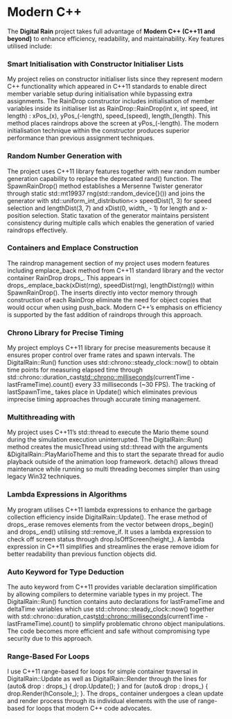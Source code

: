 # Modern C++  
 
The **Digital Rain** project takes full advantage of **Modern C++ (C++11 and beyond)** to enhance efficiency, readability, and maintainability. Key features utilised include:  

### Smart Initialisation with Constructor Initialiser Lists
My project relies on constructor initialiser lists since they represent modern C++ functionality which appeared in C++11 standards to enable direct member variable setup during initialisation while bypassing extra assignments. The RainDrop constructor includes initialisation of member variables inside its initialiser list as RainDrop::RainDrop(int x, int speed, int length) : xPos_(x), yPos_(-length), speed_(speed), length_(length). This method places raindrops above the screen at yPos_(-length). The modern initialisation technique within the constructor produces superior performance than previous assignment techniques.
 

### Random Number Generation with <random>  
The project uses C++11 <random> library features together with new random number generation capability to replace the deprecated rand() function. The SpawnRainDrop() method establishes a Mersenne Twister generator through static std::mt19937 rng(std::random_device{}()) and joins the generator with std::uniform_int_distribution<> speedDist(1, 3) for speed selection and lengthDist(3, 7) and xDist(0, width_ - 1) for length and x-position selection. Static taxation of the generator maintains persistent consistency during multiple calls which enables the generation of varied raindrops effectively. 

### Containers and Emplace Construction
The raindrop management section of my project uses modern features including emplace_back method from C++11 standard library and the vector container RainDrop drops_. This appears in drops_.emplace_back(xDist(rng), speedDist(rng), lengthDist(rng)) within SpawnRainDrop(). The inserts directly into vector memory through construction of each RainDrop eliminate the need for object copies that would occur when using push_back. Modern C++’s emphasis on efficiency is supported by the fast addition of raindrops through this approach.  

### Chrono Library for Precise Timing  
My project employs C++11 <chrono> library for precise measurements because it ensures proper control over frame rates and spawn intervals. The DigitalRain::Run() function uses std::chrono::steady_clock::now() to obtain time points for measuring elapsed time through std::chrono::duration_cast<std::chrono::milliseconds>(currentTime - lastFrameTime).count() every 33 milliseconds (~30 FPS). The tracking of lastSpawnTime_ takes place in Update() which eliminates previous imprecise timing approaches through accurate timing management.

### Multithreading with <thread>
My project uses C++11’s std::thread to execute the Mario theme sound during the simulation execution uninterrupted. The DigitalRain::Run() method creates the musicThread using std::thread with the arguments &DigitalRain::PlayMarioTheme and this to start the separate thread for audio playback outside of the animation loop framework. detach() allows thread maintenance while running so multi threading becomes simpler than using legacy Win32 techniques.

### Lambda Expressions in Algorithms
My program utilises C++11 lambda expressions to enhance the garbage collection efficiency inside DigitalRain::Update(). The erase method of drops_.erase removes elements from the vector between drops_.begin() and drops_.end() utilising std::remove_if. It uses a lambda expression to check off screen status through drop.IsOffScreen(height_). A lambda expression in C++11 simplifies and streamlines the erase remove idiom for better readability than previous function objects did.

### Auto Keyword for Type Deduction
The auto keyword from C++11 provides variable declaration simplification by allowing compilers to determine variable types in my project. The DigitalRain::Run() function contains auto declarations for lastFrameTime and deltaTime variables which use std::chrono::steady_clock::now() together with std::chrono::duration_cast<std::chrono::milliseconds>(currentTime - lastFrameTime).count() to simplify problematic chrono object manipulations. The code becomes more efficient and safe without compromising type security due to this approach.


### Range-Based For Loops
I use C++11 range-based for loops for simple container traversal in DigitalRain::Update as well as DigitalRain::Render through the lines for (auto& drop : drops_) { drop.Update(); } and for (auto& drop : drops_) { drop.Render(hConsole_); }. The drops_ container undergoes a clean update and render process through its individual elements with the use of range-based for loops that modern C++ code advocates.
